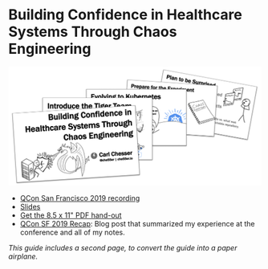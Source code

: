 # Building Confidence in Healthcare Systems Through Chaos Engineering


[![](slides-preview.png)](https://www.infoq.com/presentations/cerner-resiliency)

* [QCon San Francisco 2019 recording](https://www.infoq.com/presentations/cerner-resiliency)
* [Slides](/slides/qcon-sf-2019-confidence-building-w-chaos-engineering.pdf)
* [Get the 8.5 x 11" PDF hand-out](/guides/getting-started-w-chaos-exp-guide.pdf)
* [QCon SF 2019 Recap](/post/qcon-sf-2019-recap): Blog post that summarized my experience at the conference and all of my notes.

_This guide includes a second page, to convert the guide into a paper airplane._


